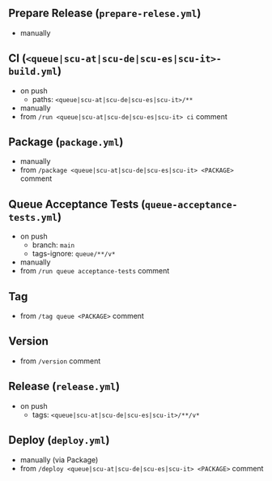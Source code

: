 ## Prepare Release (`prepare-relese.yml`)

- manually

## CI (`<queue|scu-at|scu-de|scu-es|scu-it>-build.yml`)

- on push
  - paths: `<queue|scu-at|scu-de|scu-es|scu-it>/**`
- manually
- from `/run <queue|scu-at|scu-de|scu-es|scu-it> ci` comment

## Package (`package.yml`)

- manually
- from `/package <queue|scu-at|scu-de|scu-es|scu-it> <PACKAGE>` comment

## Queue Acceptance Tests (`queue-acceptance-tests.yml`)

- on push
  - branch: `main`
  - tags-ignore: `queue/**/v*`
- manually
- from `/run queue acceptance-tests` comment

## Tag

- from `/tag queue <PACKAGE>` comment

## Version

- from `/version` comment

## Release (`release.yml`)

- on push
  - tags: `<queue|scu-at|scu-de|scu-es|scu-it>/**/v*`

## Deploy (`deploy.yml`)

- manually (via Package)
- from `/deploy <queue|scu-at|scu-de|scu-es|scu-it> <PACKAGE>` comment
